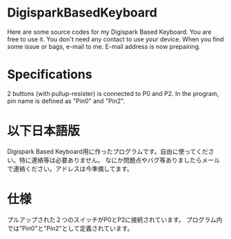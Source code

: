 # DigisparkBasedKeyboard
Here are some source codes for my Digispark Based Keyboard. 
You are free to use it. You don't need any contact to use your device. 
When you find some issue or bags, e-mail to me. E-mail address is now prepairing.

# Specifications
2 buttons (with pullup-resister) is connected to P0 and P2.
In the program, pin name is defined as "Pin0" and "Pin2".

# 以下日本語版
Digispark Based Keyboard用に作ったプログラムです。自由に使ってください。特に連絡等は必要ありません。
なにか問題点やバグ等ありましたらメールで連絡ください。アドレスは今準備してます。

# 仕様
プルアップされた２つのスイッチがP0とP2に接続されています。
プログラム内では"Pin0"と"Pin2"として定義されています。

